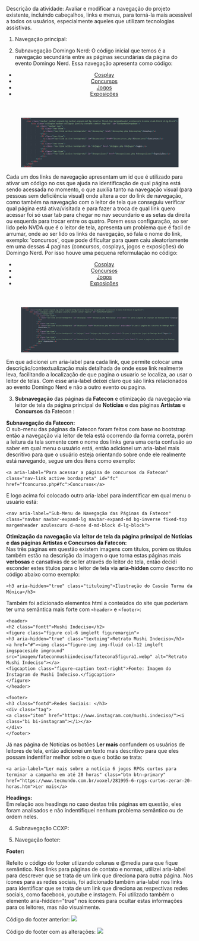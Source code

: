 Descrição da atividade: Avaliar e modificar a navegação do projeto existente, incluindo cabeçalhos, links e menus, para torná-la mais acessível a todos os usuários, especialmente 
aqueles que utilizam tecnologias assistivas.

1. Navegação principal:

2. Subnavegação Domingo Nerd:
O código inicial que temos é a navegação secundária entre as páginas secundárias da página do evento Domingo Nerd. Essa navegação apresenta como código:

<header>
    <nav class="navbar navbar-expand-lg navbar-expand-md bg-inverse fixed-top margemheader azulescuro d-none d-md-block d-lg-block">
        <div class="collapse navbar-collapse justify-content-center negrito" id="navbarNavDropdown">
            <ul class="navbar-nav">
                <li class="nav-item">
                  <a class="nav-link active bordapreta" id="dncosplay" href="dncosplay.php #dncosplay">Cosplay</a>
                </li>
                <li class="nav-item">
                  <a class="nav-link active bordapreta" id="dnconcurso" href="dnconcursos.php #dnconcurso">Concursos</a>
                </li>
                <li class="nav-item">
                  <a class="nav-link active bordapreta" id="dnjogos" href="dnjogos.php #dnjogos">Jogos</a>
                </li>
                <li class="nav-item">
                  <a class="nav-link active bordapreta" id="dnexposicoes" href="dnexposicoes.php #dnexposicoes">Exposições</a>
                </li>
            </ul>
        </div>
    </nav>
</header>
<figure class="centropagina margem3">
    <img src="imagem/include_dn_antes.png" alt="imagem mostrando o código do subnav do Domingo Nerd, antes das alterações">
</figure>
Cada um dos links de navegação apresentam um id que é utilizado para ativar um código no css que ajuda na identificação de qual página está sendo acessada no momento, o que auxilia tanto na navegação visual (para pessoas sem deficiência visual) onde altera a cor do link de navegação, como também na navegação com o leitor de tela que conseguiu verificar qual página está ativa/visitada e para fazer a troca de qual link quero acessar foi só usar tab para chegar no nav secundario e as setas da direita ou esquerda para trocar entre os quatro.
Porem essa configuração, ao ser lido pelo NVDA que é o leitor de tela, apresenta um problema que é facil de arrumar, onde ao ser lido os links de navegação, só fala o nome do link, exemplo: 'concursos', oque pode dificultar para quem caiu aleatoriamente em uma dessas 4 paginas (concursos, cosplays, jogos e exposições) do Domingo Nerd. Por isso houve uma pequena reformulação no código:

<header>
    <nav class="navbar navbar-expand-lg navbar-expand-md bg-inverse fixed-top margemheader azulescuro d-none d-md-block d-lg-block">
        <div class="collapse navbar-collapse justify-content-center negrito" id="navbarNavDropdown">
            <ul class="navbar-nav">
                <li class="nav-item">
                  <a class="nav-link active bordapreta" id="dncosplay" href="dncosplay.php #dncosplay" aria-label="Ir para a pagina de cosplays do Domingo Nerd">Cosplay</a>
                </li>
                <li class="nav-item">
                  <a class="nav-link active bordapreta" id="dnconcurso" href="dnconcursos.php #dnconcurso" aria-label="Ir para a pagina dos concuros do Domingo Nerd">Concursos</a>
                </li>
                <li class="nav-item">
                  <a class="nav-link active bordapreta" id="dnjogos" href="dnjogos.php #dnjogos" aria-label="Ir para a pagina dos jogos do Domingo Nerd">Jogos</a>
                </li>
                <li class="nav-item">
                  <a class="nav-link active bordapreta" id="dnexposicoes" href="dnexposicoes.php #dnexposicoes" aria-label="Ir para a pagina de exposições do Domingo Nerd">Exposições</a>
                </li>
            </ul>
        </div>
    </nav>
</header>
<figure class="centropagina margem3">
    <img src="imagem/include_dn_depois.png" alt="imagem mostrando o código do subnav do Domingo Nerd, depois das alterações">
</figure>
Em que adicionei um aria-label para cada link, que permite colocar uma descrição/contextualização mais detalhada de onde esse link realmente leva, facilitando a localização de que pagina o usuario se localiza, ao usar o leitor de telas. Com esse aria-label deixei claro que são links relacionados ao evento Domingo Nerd e não a outro evento ou pagina.

3. **Subnavegação** das páginas da **Fatecon** e otimização da navegação via leitor de tela da página principal de **Notícias** e das páginas **Artistas** e **Concursos** da Fatecon :

**Subnavegação da Fatecon:**<br> O sub-menu das páginas da Fatecon foram feitos com base no bootstrap então a navegação via leitor de tela está ocorrendo da forma correta, porém a leitura da tela somente com o nome dos links gera uma certa confusão ao saber em qual menu o usuário está, então adicionei um aria-label mais descritivo para que o usuário esteja orientando sobre onde ele realmente está navegando, segue um dos itens como exemplo:<br>
```
<a aria-label="Para acessar a página de concursos da Fatecon" class="nav-link active bordapreta" id="fc" href="fconcurso.php#fc">Concursos</a>
```
E logo acima foi colocado outro aria-label para indentificar em qual menu o usuário está: 
```
<nav aria-label="Sub-Menu de Navegação das Páginas da Fatecon"  class="navbar navbar-expand-lg navbar-expand-md bg-inverse fixed-top margemheader azulescuro d-none d-md-block d-lg-block">
```
**Otimização da navegação via leitor de tela da página principal de **Notícias** e das páginas **Artistas** e **Concursos** da Fatecon:**<br>
Nas três páginas em questão existem imagens com títulos, porém os titulos também estão na descrição da imagem o que torna estas páginas mais **verbosas** e cansativas de se ler através do leitor de tela, então decidi esconder estes títulos para o leitor de tela via **aria-hidden** como descrito no código abaixo como exemplo: 
```
<h3 aria-hidden="true" class="tituloimg">Ilustração do Cascão Turma da Mônica</h3>
```
Também foi adicionado elementos html a conteúdos do site que poderiam ter uma semântica mais forte com `<header>` e `<footer>`:
```
<header>
<h2 class="fontt">Mushi Indeciso</h2>
<figure class="figure col-6 imgleft figuremargin">
<h3 aria-hidden="true" class="textoimg">Retrato Mushi Indeciso</h3> 
<a href="#"><img class="figure-img img-fluid col-12 imgleft imgspaceside imground" src="imagem/fateconmushiindeciso/fatecona5figura1.webp" alt="Retrato Mushi Indeciso"></a>
<figcaption class="figure-caption text-right">Fonte: Imagem do Instagram de Mushi Indeciso.</figcaption>
</figure>
</header>
```
```
<footer>
<h3 class="fontd">Redes Sociais: </h3>
<div class="tag">
<a class="item" href="https://www.instagram.com/mushi.indeciso/"><i class="bi bi-instagram"></i></a>
</div>
</footer>
```
Já nas página de Notícias os botões **Ler mais** confundem os usuários de leitores de tela, então adicionei um texto mais descritivo para que eles possam indentifiar melhor sobre o que o botão se trata: <br>
```
<a aria-label="Ler mais sobre a notícia 6 jogos RPGs curtos para terminar a campanha em até 20 horas" class="btn btn-primary" href="https://www.tecmundo.com.br/voxel/281995-6-rpgs-curtos-zerar-20-horas.htm">Ler mais</a>
```
**Headings:**<br>
Em relação aos headings no caso destas três páginas em questão, eles foram analisados e não indentifiquei nenhum problema semântico ou de ordem neles.

4. Subnavegação CCXP:

5. Navegação footer:
   
**Footer:**

Refeito o código do footer utlizando colunas e  @media para que fique semântico.
Nos links para páginas de contato e normas, utilizei aria-label para descrever que se trata de um link que direciona para outra página.
Nos ícones para as redes sociais, foi adicionado também aria-label nos links para identificar que se trata de um link que direciona as respectivas redes sociais, como facebook, youtube e instagem. Foi utilizado também o elemento aria-hidden="true" nos ícones para ocultar estas informações para os leitores, mas não visualmente.

Código do footer anterior:
<img src="https://github.com/eiJack/ACESS-S2-2024-PacatosPinguinsPiratasDoDesertoProibido/blob/4e6b5644598fa1c30105aa88adebb28c64c5082f/atividade_04/footer_anterior.jpg">

Código do footer com as alterações:
<img src="https://github.com/eiJack/ACESS-S2-2024-PacatosPinguinsPiratasDoDesertoProibido/blob/4e6b5644598fa1c30105aa88adebb28c64c5082f/atividade_04/footer_novo.jpg">
